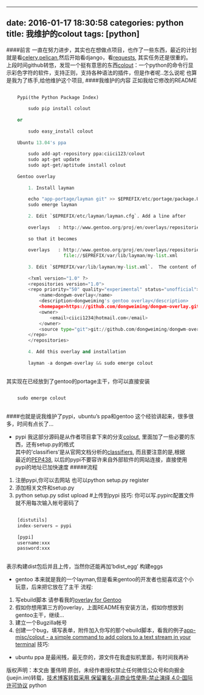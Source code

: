 
---
date: 2016-01-17 18:30:58
categories: python
title: 我维护的colout
tags: [python]
---
####前言
一直在努力进步，其实也在想做点项目，也作了一些东西，最近的计划就是看[celery](https://github.com/celery/celery),[pelican](https://github.com/getpelican/pelican),然后开始看django，看[requests](https://github.com/kennethreitz/requests),
其实任务还是很重的。  
上段时间github转悠，发现一个挺有意思的东西[colout](https://github.com/nojhan/colout)：一个python的命令行显示彩色字符的软件，支持正则，支持各种语法的插件，但是作者呢..怎么说呢
也算是我为了练手,给他维护这个项目,
####我维护的内容
正如我给它修改的README

``` python    
    
    Pypi(the Python Package Index)  
      
        sudo pip install colout  
      
    or  
      
        sudo easy_install colout  
      
    Ubuntu 13.04's ppa  
      
        sudo add-apt-repository ppa:ciici123/colout  
        sudo apt-get update  
        sudo apt-get/aptitude install colout  
      
    Gentoo overlay  
      
        1. Install layman  
          
        echo "app-portage/layman git" >> $EPREFIX/etc/portage/package.Use  
        sudo emerge layman  
          
        2. Edit `$EPREFIX/etc/layman/layman.cfg`. Add a line after  
          
        overlays   : http://www.gentoo.org/proj/en/overlays/repositories.xml  
          
        so that it becomes  
          
        overlays   : http://www.gentoo.org/proj/en/overlays/repositories.xml  
                     file://$EPREFIX/var/lib/layman/my-list.xml  
      
        3. Edit `$EPREFIX/var/lib/layman/my-list.xml`.  The content of this file should be:  
          
        <?xml version="1.0" ?>  
        <repositories version="1.0">  
        <repo priority="50" quality="experimental" status="unofficial">  
            <name>dongwm-overlay</name>  
            <description>dongweiming's gentoo overlay</description>  
            <homepage>https://github.com/dongweiming/dongwm-overlay.git</homepage>  
            <owner>  
                <email>ciici1234@hotmail.com</email>  
            </owner>  
            <source type="git">git://github.com/dongweiming/dongwm-overlay.git</source>  
        </repo>  
        </repositories>  
      
        4. Add this overlay and installation  
          
        layman -a dongwm-overlay && sudo emerge colout  
      
```
  
其实现在已经放到了gentoo的portage主干，你可以直接安装

``` python    
    
    sudo emerge colout  
      
```
  
####也就是说我维护了pypi，ubuntu’s ppa和gentoo
这个经验讲起来，很多很多，时间有点长了…
  * pypi
我这部分源码是从作者项目拿下来的分支[colout](https://github.com/dongweiming/colout),
里面加了一些必要的东西，还有setup.py的格式  
其中的’classifiers’是从官网文档分析的[classifiers](https://pypi.python.org/pypi?:action=list_classifiers),
而且要注意的是,根据  
最近的[PEP438](http://www.python.org/dev/peps/pep-0438/),
以后的pypi不要容许来自外部软件的网站连接，直接使用pypi的地址已加快速度
#####流程
  1. 注册pypi,你可以去网站 也可以python setup.py register
  2. 添加相关文件和setup.py
  3. python setup.py sdist upload #上传到pypi
技巧:
你可以写.pypirc配置文件就不用每次输入帐号密码了

``` python    
    
    [distutils]  
    index-servers = pypi  
      
    [pypi]  
    username:xxx  
    password:xxx  
      
```
  
表示构建dist包后并且上传，当然你还能再加’bdist_egg’ 构建eggs
  * gentoo 本来就是我的一个layman,但是看来gentoo的开发者也挺喜欢这个小玩意，后来把它放在了主干
流程:
  1. 写ebuild脚本 请参看我的[overlay for Gentoo](https://github.com/dongweiming/dongwm-overlay)
  2. 假如你想用第三方的overlay，上面README有安装方法，假如你想放到gentoo主干，继续…
  3. 建立一个Bugzilla帐号
  4. 创建一个bug，填写表单，附件加入你写的那个ebuild脚本，看我的例子[app-misc/colout - a simple command to add colors to a text stream in your terminal](https://bugs.gentoo.org/show_bug.cgi?id=469562)
技巧:
  * ubuntu ppa 是最闹残，最无奈的，源文件在我虚拟机里面，有时间我再补

版权声明：本文由 董伟明 原创，未经作者授权禁止任何微信公众号和向掘金(juejin.im)转载，[技术博客转载采用 保留署名-非商业性使用-禁止演绎 4.0-国际许可协议](https://creativecommons.org/licenses/by-nc-nd/4.0/deed.zh)
python
